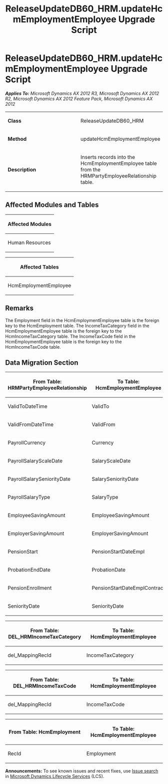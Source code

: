﻿---
title: ReleaseUpdateDB60_HRM.updateHcmEmploymentEmployee Upgrade Script
TOCTitle: ReleaseUpdateDB60_HRM.updateHcmEmploymentEmployee Upgrade Script
ms:assetid: e5744ec9-3d38-e966-2105-a405a7513f5c
ms:mtpsurl: https://msdn.microsoft.com/en-us/library/JJ719781(v=AX.60)
ms:contentKeyID: 49711854
ms.date: 05/18/2015
mtps_version: v=AX.60
---

# ReleaseUpdateDB60\_HRM.updateHcmEmploymentEmployee Upgrade Script 


_**Applies To:** Microsoft Dynamics AX 2012 R3, Microsoft Dynamics AX 2012 R2, Microsoft Dynamics AX 2012 Feature Pack, Microsoft Dynamics AX 2012_

<table>
<colgroup>
<col style="width: 50%" />
<col style="width: 50%" />
</colgroup>
<tbody>
<tr class="odd">
<td><p><strong>Class</strong></p></td>
<td><p>ReleaseUpdateDB60_HRM</p></td>
</tr>
<tr class="even">
<td><p><strong>Method</strong></p></td>
<td><p>updateHcmEmploymentEmployee</p></td>
</tr>
<tr class="odd">
<td><p><strong>Description</strong></p></td>
<td><p>Inserts records into the HcmEmploymentEmployee table from the HRMPartyEmployeeRelationship table.</p></td>
</tr>
</tbody>
</table>


## Affected Modules and Tables

<table>
<colgroup>
<col style="width: 100%" />
</colgroup>
<thead>
<tr class="header">
<th><p>Affected Modules</p></th>
</tr>
</thead>
<tbody>
<tr class="odd">
<td><p>Human Resources</p></td>
</tr>
</tbody>
</table>


<table>
<colgroup>
<col style="width: 100%" />
</colgroup>
<thead>
<tr class="header">
<th><p>Affected Tables</p></th>
</tr>
</thead>
<tbody>
<tr class="odd">
<td><p>HcmEmploymentEmployee</p></td>
</tr>
</tbody>
</table>


## Remarks

The Employment field in the HcmEmploymentEmployee table is the foreign key to the HcmEmployment table. The IncomeTaxCategory field in the HcmEmploymentEmployee table is the foreign key to the HcmIncomeTaxCategory table. The IncomeTaxCode field in the HcmEmploymentEmployee table is the foreign key to the HcmIncomeTaxCode table.

## Data Migration Section

<table>
<colgroup>
<col style="width: 50%" />
<col style="width: 50%" />
</colgroup>
<thead>
<tr class="header">
<th><p>From Table: HRMPartyEmployeeRelationship</p></th>
<th><p>To Table: HcmEmploymentEmployee</p></th>
</tr>
</thead>
<tbody>
<tr class="odd">
<td><p>ValidToDateTime</p></td>
<td><p>ValidTo</p></td>
</tr>
<tr class="even">
<td><p>ValidFromDateTime</p></td>
<td><p>ValidFrom</p></td>
</tr>
<tr class="odd">
<td><p>PayrollCurrency</p></td>
<td><p>Currency</p></td>
</tr>
<tr class="even">
<td><p>PayrollSalaryScaleDate</p></td>
<td><p>SalaryScaleDate</p></td>
</tr>
<tr class="odd">
<td><p>PayrollSalarySeniorityDate</p></td>
<td><p>SalarySeniorityDate</p></td>
</tr>
<tr class="even">
<td><p>PayrollSalaryType</p></td>
<td><p>SalaryType</p></td>
</tr>
<tr class="odd">
<td><p>EmployeeSavingAmount</p></td>
<td><p>EmployeeSavingAmount</p></td>
</tr>
<tr class="even">
<td><p>EmployerSavingAmount</p></td>
<td><p>EmployerSavingAmount</p></td>
</tr>
<tr class="odd">
<td><p>PensionStart</p></td>
<td><p>PensionStartDateEmpl</p></td>
</tr>
<tr class="even">
<td><p>ProbationEndDate</p></td>
<td><p>ProbationDate</p></td>
</tr>
<tr class="odd">
<td><p>PensionEnrollment</p></td>
<td><p>PensionStartDateEmplContract</p></td>
</tr>
<tr class="even">
<td><p>SeniorityDate</p></td>
<td><p>SeniorityDate</p></td>
</tr>
</tbody>
</table>


<table>
<colgroup>
<col style="width: 50%" />
<col style="width: 50%" />
</colgroup>
<thead>
<tr class="header">
<th><p>From Table: DEL_HRMIncomeTaxCategory</p></th>
<th><p>To Table: HcmEmploymentEmployee</p></th>
</tr>
</thead>
<tbody>
<tr class="odd">
<td><p>del_MappingRecId</p></td>
<td><p>IncomeTaxCategory</p></td>
</tr>
</tbody>
</table>


<table>
<colgroup>
<col style="width: 50%" />
<col style="width: 50%" />
</colgroup>
<thead>
<tr class="header">
<th><p>From Table: DEL_HRMIncomeTaxCode</p></th>
<th><p>To Table: HcmEmploymentEmployee</p></th>
</tr>
</thead>
<tbody>
<tr class="odd">
<td><p>del_MappingRecId</p></td>
<td><p>IncomeTaxCode</p></td>
</tr>
</tbody>
</table>


<table>
<colgroup>
<col style="width: 50%" />
<col style="width: 50%" />
</colgroup>
<thead>
<tr class="header">
<th><p>From Table: HcmEmployment</p></th>
<th><p>To Table: HcmEmploymentEmployee</p></th>
</tr>
</thead>
<tbody>
<tr class="odd">
<td><p>RecId</p></td>
<td><p>Employment</p></td>
</tr>
</tbody>
</table>

  
**Announcements:** To see known issues and recent fixes, use [Issue search](http://go.microsoft.com/fwlink/?linkid=389258) in [Microsoft Dynamics Lifecycle Services](http://go.microsoft.com/fwlink/?linkid=306505) (LCS).

